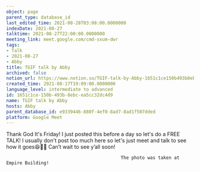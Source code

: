 ```yaml
---
object: page
parent_type: database_id
last_edited_time: 2021-08-28T03:08:00.0000000
indexDate: 2021-08-27
talktime: 2021-08-27T22:00:00.0000000
meeting_link: meet.google.com/cmd-sxum-dwr
tags:
- Talk
- 2021-08-27
- Abby
title: TGIF talk by Abby
archived: false
notion_url: https://www.notion.so/TGIF-talk-by-Abby-1651c1ce150b493b8ebcea5cc32dc4d9
created_time: 2021-08-17T19:09:00.0000000
language_level: intermediate to advanced
id: 1651c1ce-150b-493b-8ebc-ea5cc32dc4d9
name: TGIF talk by Abby
hosts: Abby
parent_database_id: e9339446-880f-4ef0-8ad7-8ad1f507dded
platform: Google Meet
---
```




Thank God It's Friday! I just posted this before a day so let's do a FREE TALK!
I usually don't post too much here so let's just meet and talk to see how it goes😆👍🏻
Can’t wait to see y’all soon!



                                               The photo was taken at Empire Building!











